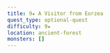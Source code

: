 ```yaml
---
title: 9★ A Visitor from Eorzea
quest_type: optional-quest
difficulty: 9★
location: ancient-forest
monsters: []
---
```

